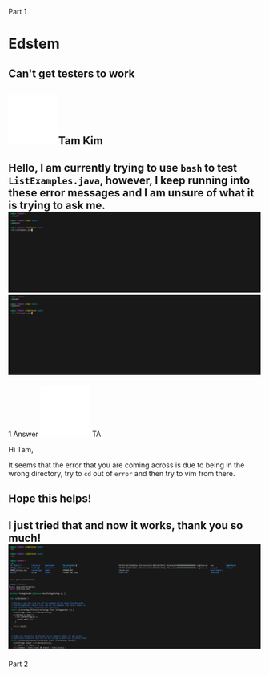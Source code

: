 Part 1
# Edstem

## Can't get testers to work

![Image](download.png)Tam Kim
---
Hello, I am currently trying to use `bash` to test `ListExamples.java`, however, I keep running into these error messages and I am unsure of what it is trying to ask me.
![Image](error.PNG)
![Image](error.PNG)
---
1 Answer
![Image](download.png) TA

Hi Tam, 

It seems that the error that you are coming across is due to being in the wrong directory, try to `cd` out of `error` and then try to vim from there.

Hope this helps!
---
I just tried that and now it works, thank you so much!
![Image](works.PNG)
---
Part 2
